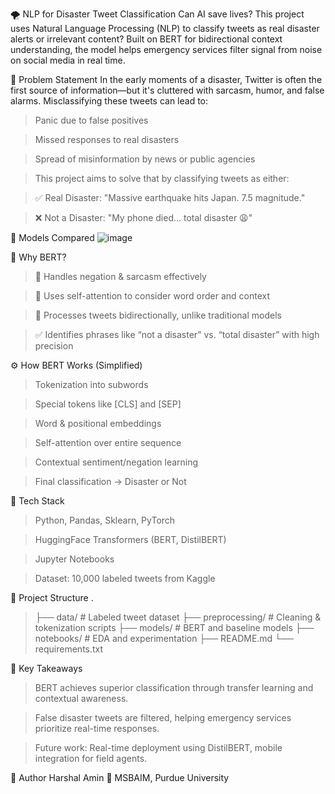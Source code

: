 🌪️ NLP for Disaster Tweet Classification
Can AI save lives? This project uses Natural Language Processing (NLP) to classify tweets as real disaster alerts or irrelevant content?
Built on BERT for bidirectional context understanding, the model helps emergency services filter signal from noise on social media in real time.

🚨 Problem Statement
In the early moments of a disaster, Twitter is often the first source of information—but it's cluttered with sarcasm, humor, and false alarms. Misclassifying these tweets can lead to:

>Panic due to false positives

>Missed responses to real disasters

>Spread of misinformation by news or public agencies

>This project aims to solve that by classifying tweets as either:

>✅ Real Disaster: "Massive earthquake hits Japan. 7.5 magnitude."

>❌ Not a Disaster: "My phone died… total disaster 😩"

🧪 Models Compared
![image](https://github.com/user-attachments/assets/8acad2e0-5789-47c1-a7cf-50e63d3d4db6)

🤖 Why BERT?
>📌 Handles negation & sarcasm effectively

>📌 Uses self-attention to consider word order and context

>📌 Processes tweets bidirectionally, unlike traditional models

>✅ Identifies phrases like “not a disaster” vs. “total disaster” with high precision

⚙️ How BERT Works (Simplified)
>Tokenization into subwords

>Special tokens like [CLS] and [SEP]

>Word & positional embeddings

>Self-attention over entire sequence

>Contextual sentiment/negation learning

>Final classification → Disaster or Not

🧰 Tech Stack
>Python, Pandas, Sklearn, PyTorch

>HuggingFace Transformers (BERT, DistilBERT)

>Jupyter Notebooks

>Dataset: 10,000 labeled tweets from Kaggle

📂 Project Structure
.
>├── data/                    # Labeled tweet dataset
>├── preprocessing/           # Cleaning & tokenization scripts
>├── models/                  # BERT and baseline models
>├── notebooks/               # EDA and experimentation
>├── README.md
>└── requirements.txt

🧠 Key Takeaways
>BERT achieves superior classification through transfer learning and contextual awareness.

>False disaster tweets are filtered, helping emergency services prioritize real-time responses.

>Future work: Real-time deployment using DistilBERT, mobile integration for field agents.

👤 Author
Harshal Amin
📍 MSBAIM, Purdue University
